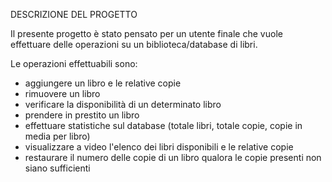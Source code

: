 DESCRIZIONE DEL PROGETTO

Il presente progetto è stato pensato per un utente finale che vuole effettuare delle operazioni su un biblioteca/database di libri.

Le operazioni effettuabili sono:

- aggiungere un libro e le relative copie
- rimuovere un libro
- verificare la disponibilità di un determinato libro
- prendere in prestito un libro
- effettuare statistiche sul database (totale libri, totale copie, copie in media per libro)
- visualizzare a video l'elenco dei libri disponibili e le relative copie
- restaurare il numero delle copie di un libro qualora le copie presenti non siano sufficienti
